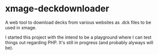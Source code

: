 # xmage-deckdownloader
A web tool to download decks from various websites as .dck files to be used in xmage.

I started this project with the intend to be a playground where I can test things out regarding PHP. It's still in progress (and probably alyways will be).
